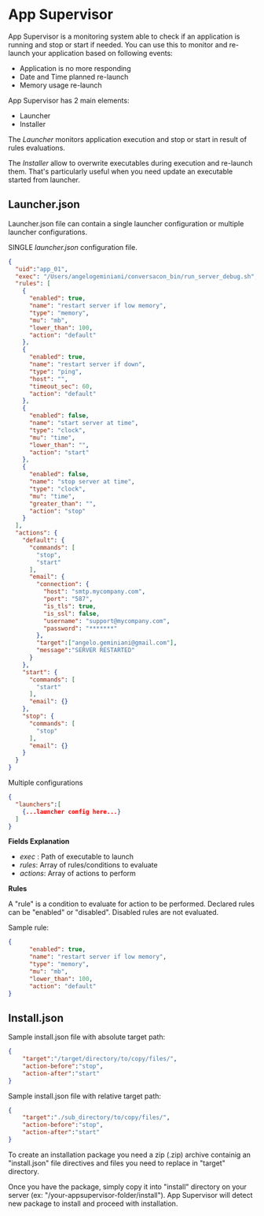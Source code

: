App Supervisor
============
App Supervisor is a monitoring system able to check if an application is running and stop or start if needed.
You can use this to monitor and re-launch your application based on following events:
- Application is no more responding
- Date and Time planned re-launch
- Memory usage re-launch

App Supervisor has 2 main elements:
- Launcher
- Installer

The *Launcher* monitors application execution and stop or start in result of rules evaluations.

The *Installer* allow to overwrite executables during execution and re-launch them.
That's particularly useful when you need update an executable started from launcher.

Launcher.json
------------
Launcher.json file can contain a single launcher configuration or multiple launcher configurations.

SINGLE *launcher.json* configuration file.
```json
{
  "uid":"app_01",
  "exec": "/Users/angelogeminiani/conversacon_bin/run_server_debug.sh",
  "rules": [
    {
      "enabled": true,
      "name": "restart server if low memory",
      "type": "memory",
      "mu": "mb",
      "lower_than": 100,
      "action": "default"
    },
    {
      "enabled": true,
      "name": "restart server if down",
      "type": "ping",
      "host": "",
      "timeout_sec": 60,
      "action": "default"
    },
    {
      "enabled": false,
      "name": "start server at time",
      "type": "clock",
      "mu": "time",
      "lower_than": "",
      "action": "start"
    },
    {
      "enabled": false,
      "name": "stop server at time",
      "type": "clock",
      "mu": "time",
      "greater_than": "",
      "action": "stop"
    }
  ],
  "actions": {
    "default": {
      "commands": [
        "stop",
        "start"
      ],
      "email": {
        "connection": {
          "host": "smtp.mycompany.com",
          "port": "587",
          "is_tls": true,
          "is_ssl": false,
          "username": "support@mycompany.com",
          "password": "*******"
        },
        "target":["angelo.geminiani@gmail.com"],
        "message":"SERVER RESTARTED"
      }
    },
    "start": {
      "commands": [
        "start"
      ],
      "email": {}
    },
    "stop": {
      "commands": [
        "stop"
      ],
      "email": {}
    }
  }
}
```

Multiple configurations
```json
{
  "launchers":[
    {...launcher config here...}
  ]
}
```

**Fields Explanation**
- *exec* : Path of executable to launch
- *rules*: Array of rules/conditions to evaluate
- *actions*: Array of actions to perform

**Rules**

A "rule" is a condition to evaluate for action to be performed.
Declared rules can be "enabled" or "disabled". Disabled rules are not evaluated.

Sample rule:
```json
{
      "enabled": true,
      "name": "restart server if low memory",
      "type": "memory",
      "mu": "mb",
      "lower_than": 100,
      "action": "default"
}
```


Install.json
------------

Sample install.json file with absolute target path:
```json
{
    "target":"/target/directory/to/copy/files/",
    "action-before":"stop",
    "action-after":"start"
}
```
Sample install.json file with relative target path:
```json
{
    "target":"./sub_directory/to/copy/files/",
    "action-before":"stop",
    "action-after":"start"
}
```

To create an installation package you need a zip (.zip) archive containig an "install.json" file directives and 
files you need to replace in "target" directory.

Once you have the package, simply copy it into "install" directory on your server 
(ex: "/your-appsupervisor-folder/install"). App Supervisor will detect new package to install and proceed with installation.